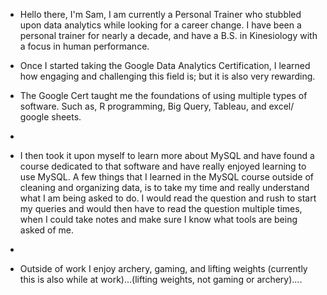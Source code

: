 - Hello there, I'm Sam, I am currently a Personal Trainer who stubbled upon data analytics while looking for a career change. I have been a personal trainer for nearly a decade, and have a B.S. in Kinesiology with a focus in human performance.

- Once I started taking the Google Data Analytics Certification, I learned how engaging and challenging this field is; but it is also very rewarding.

- The Google Cert taught me the foundations of using multiple types of software. Such as, R programming, Big Query, Tableau, and excel/ google sheets.
-
- I then took it upon myself to learn more about MySQL and have found a course dedicated to that software and have really enjoyed learning to use MySQL. A few things that I learned in the MySQL course outside of cleaning and organizing data, is to take my time and really understand what I am being asked to do. I would read the question and rush to start my queries and would then have to read the question multiple times, when I could take notes and make sure I know what tools are being asked of me. 
-
- Outside of work I enjoy archery, gaming, and lifting weights (currently this is also while at work)...(lifting weights, not gaming or archery).... 
<!---
ambush9214/ambush9214 is a ✨ special ✨ repository because its `README.md` (this file) appears on your GitHub profile.
You can click the Preview link to take a look at your changes.
--->
